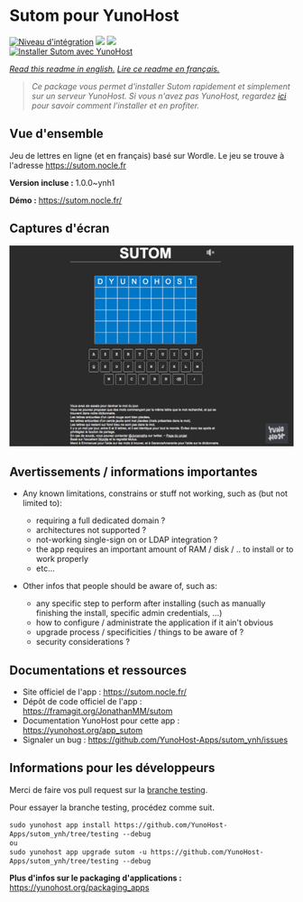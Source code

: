 # Sutom pour YunoHost

[![Niveau d'intégration](https://dash.yunohost.org/integration/sutom.svg)](https://dash.yunohost.org/appci/app/sutom) ![](https://ci-apps.yunohost.org/ci/badges/sutom.status.svg) ![](https://ci-apps.yunohost.org/ci/badges/sutom.maintain.svg)  
[![Installer Sutom avec YunoHost](https://install-app.yunohost.org/install-with-yunohost.svg)](https://install-app.yunohost.org/?app=sutom)

*[Read this readme in english.](./README.md)*
*[Lire ce readme en français.](./README_fr.md)*

> *Ce package vous permet d'installer Sutom rapidement et simplement sur un serveur YunoHost.
Si vous n'avez pas YunoHost, regardez [ici](https://yunohost.org/#/install) pour savoir comment l'installer et en profiter.*

## Vue d'ensemble

Jeu de lettres en ligne (et en français) basé sur Wordle. Le jeu se trouve à l'adresse https://sutom.nocle.fr


**Version incluse :** 1.0.0~ynh1

**Démo :** https://sutom.nocle.fr/

## Captures d'écran

![](./doc/screenshots/screenshot.png)

## Avertissements / informations importantes

* Any known limitations, constrains or stuff not working, such as (but not limited to):
    * requiring a full dedicated domain ?
    * architectures not supported ?
    * not-working single-sign on or LDAP integration ?
    * the app requires an important amount of RAM / disk / .. to install or to work properly
    * etc...

* Other infos that people should be aware of, such as:
    * any specific step to perform after installing (such as manually finishing the install, specific admin credentials, ...)
    * how to configure / administrate the application if it ain't obvious
    * upgrade process / specificities / things to be aware of ?
    * security considerations ?

## Documentations et ressources

* Site officiel de l'app : https://sutom.nocle.fr/
* Dépôt de code officiel de l'app : https://framagit.org/JonathanMM/sutom
* Documentation YunoHost pour cette app : https://yunohost.org/app_sutom
* Signaler un bug : https://github.com/YunoHost-Apps/sutom_ynh/issues

## Informations pour les développeurs

Merci de faire vos pull request sur la [branche testing](https://github.com/YunoHost-Apps/sutom_ynh/tree/testing).

Pour essayer la branche testing, procédez comme suit.
```
sudo yunohost app install https://github.com/YunoHost-Apps/sutom_ynh/tree/testing --debug
ou
sudo yunohost app upgrade sutom -u https://github.com/YunoHost-Apps/sutom_ynh/tree/testing --debug
```

**Plus d'infos sur le packaging d'applications :** https://yunohost.org/packaging_apps